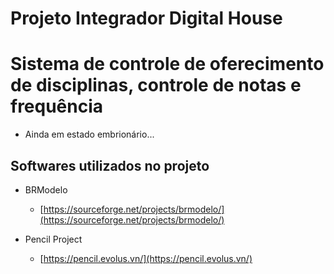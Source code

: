 # Projeto Integrador Digital House

# Sistema de controle de oferecimento de disciplinas, controle de notas e frequência

* Ainda em estado embrionário...

## Softwares utilizados no projeto

* BRModelo
  * [https://sourceforge.net/projects/brmodelo/](https://sourceforge.net/projects/brmodelo/)
	
* Pencil Project
  * [https://pencil.evolus.vn/](https://pencil.evolus.vn/)
